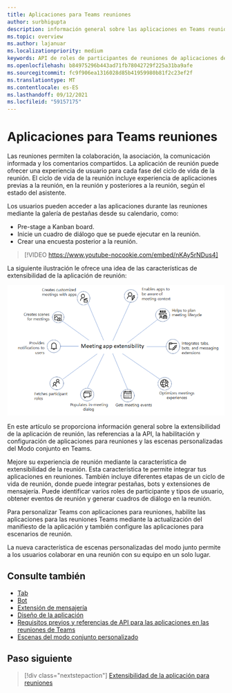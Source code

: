 ```yaml
---
title: Aplicaciones para Teams reuniones
author: surbhigupta
description: información general sobre las aplicaciones en Teams reuniones basadas en el rol de participante y usuario
ms.topic: overview
ms.author: lajanuar
ms.localizationpriority: medium
keywords: API de roles de participantes de reuniones de aplicaciones de teams
ms.openlocfilehash: b84975296b443ad71fb78042729f225a31ba9afe
ms.sourcegitcommit: fc9f906ea1316028d85b41959980b81f2c23ef2f
ms.translationtype: MT
ms.contentlocale: es-ES
ms.lasthandoff: 09/12/2021
ms.locfileid: "59157175"
---
```

# <a name="apps-for-teams-meetings"></a>Aplicaciones para Teams reuniones

Las reuniones permiten la colaboración, la asociación, la comunicación informada y los comentarios compartidos. La aplicación de reunión puede ofrecer una experiencia de usuario para cada fase del ciclo de vida de la reunión. El ciclo de vida de la reunión incluye experiencia de aplicaciones previas a la reunión, en la reunión y posteriores a la reunión, según el estado del asistente.

Los usuarios pueden acceder a las aplicaciones durante las reuniones mediante la galería de pestañas desde su calendario, como:

* Pre-stage a Kanban board.
* Inicie un cuadro de diálogo que se puede ejecutar en la reunión.
* Crear una encuesta posterior a la reunión.

> [!VIDEO https://www.youtube-nocookie.com/embed/nKAy5rNDus4]

La siguiente ilustración le ofrece una idea de las características de extensibilidad de la aplicación de reunión:

![Extensibilidad de la aplicación para reuniones](../assets/images/apps-in-meetings/meetingappextensibility.png)

En este artículo se proporciona información general sobre la extensibilidad de la aplicación de reunión, las referencias a la API, la habilitación y configuración de aplicaciones para reuniones y las escenas personalizadas del Modo conjunto en Teams.

Mejore su experiencia de reunión mediante la característica de extensibilidad de la reunión. Esta característica te permite integrar tus aplicaciones en reuniones. También incluye diferentes etapas de un ciclo de vida de reunión, donde puede integrar pestañas, bots y extensiones de mensajería. Puede identificar varios roles de participante y tipos de usuario, obtener eventos de reunión y generar cuadros de diálogo en la reunión.

Para personalizar Teams con aplicaciones para reuniones, habilite las aplicaciones para las reuniones Teams mediante la actualización del manifiesto de la aplicación y también configure las aplicaciones para escenarios de reunión.

La nueva característica de escenas personalizadas del modo junto permite a los usuarios colaborar en una reunión con su equipo en un solo lugar.

## <a name="see-also"></a>Consulte también

* [Tab](../tabs/what-are-tabs.md#understand-how-tabs-work)
* [Bot](../bots/what-are-bots.md)
* [Extensión de mensajería](../messaging-extensions/what-are-messaging-extensions.md)
* [Diseño de la aplicación](../apps-in-teams-meetings/design/designing-apps-in-meetings.md)
* [Requisitos previos y referencias de API para las aplicaciones en las reuniones de Teams](create-apps-for-teams-meetings.md)
* [Escenas del modo conjunto personalizado](~/apps-in-teams-meetings/teams-together-mode.md)

## <a name="next-step"></a>Paso siguiente

> [!div class="nextstepaction"]
> [Extensibilidad de la aplicación para reuniones](meeting-app-extensibility.md)
